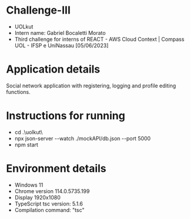 # Challenge-III
- UOLkut
- Intern name: Gabriel Bocaletti Morato
- Third challenge for interns of REACT - AWS Cloud Context | Compass UOL - IFSP e UniNassau [05/06/2023]

# Application details
Social network application with registering, logging and profile editing functions.

# Instructions for running
- cd .\uolkut\
- npx json-server --watch ./mockAPI/db.json --port 5000
- npm start

# Environment details
- Windows 11
- Chrome version 114.0.5735.199
- Display 1920x1080
- TypeScript tsc version: 5.1.6
- Compilation command: "tsc"
